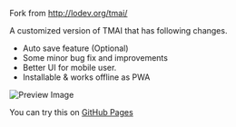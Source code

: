 Fork from  http://lodev.org/tmai/

A customized version of TMAI that has following changes.

- Auto save feature (Optional)
- Some minor bug fix and improvements
- Better UI for mobile user.
- Installable & works offline as PWA

![Preview Image](https://user-images.githubusercontent.com/5415392/67503840-4e0c5f00-f6c3-11e9-8712-8294f2594935.png)

You can try this on [GitHub Pages](https://giantroach.github.io/tmai/)
